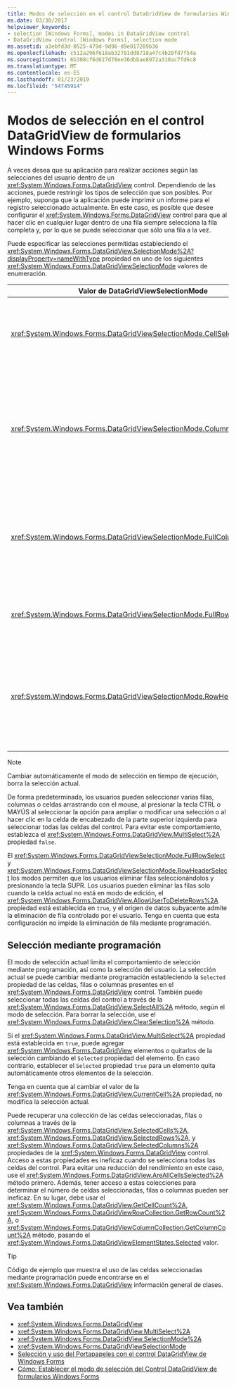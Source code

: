 ```yaml
---
title: Modos de selección en el control DataGridView de formularios Windows Forms
ms.date: 03/30/2017
helpviewer_keywords:
- selection [Windows Forms], modes in DataGridView control
- DataGridView control [Windows Forms], selection mode
ms.assetid: a3ebfd3d-0525-479d-9d96-d9e017289b36
ms.openlocfilehash: c512a296f618ab32781dd8718a47c4b20fd7f54a
ms.sourcegitcommit: 6b308cf6d627d78ee36dbbae8972a310ac7fd6c8
ms.translationtype: MT
ms.contentlocale: es-ES
ms.lasthandoff: 01/23/2019
ms.locfileid: "54745914"
---
```

# <a name="selection-modes-in-the-windows-forms-datagridview-control"></a>Modos de selección en el control DataGridView de formularios Windows Forms
A veces desea que su aplicación para realizar acciones según las selecciones del usuario dentro de un <xref:System.Windows.Forms.DataGridView> control. Dependiendo de las acciones, puede restringir los tipos de selección que son posibles. Por ejemplo, suponga que la aplicación puede imprimir un informe para el registro seleccionado actualmente. En este caso, es posible que desee configurar el <xref:System.Windows.Forms.DataGridView> control para que al hacer clic en cualquier lugar dentro de una fila siempre selecciona la fila completa y, por lo que se puede seleccionar que sólo una fila a la vez.  
  
 Puede especificar las selecciones permitidas estableciendo el <xref:System.Windows.Forms.DataGridView.SelectionMode%2A?displayProperty=nameWithType> propiedad en uno de los siguientes <xref:System.Windows.Forms.DataGridViewSelectionMode> valores de enumeración.  
  
|Valor de DataGridViewSelectionMode|Descripción|  
|-------------------------------------|-----------------|  
|<xref:System.Windows.Forms.DataGridViewSelectionMode.CellSelect>|Haga clic en una celda se selecciona. Encabezados de columna y fila no se puede usar para la selección.|  
|<xref:System.Windows.Forms.DataGridViewSelectionMode.ColumnHeaderSelect>|Haga clic en una celda se selecciona. Al hacer clic en un encabezado de columna, se selecciona toda la columna. No se puede usar los encabezados de columna para ordenar.|  
|<xref:System.Windows.Forms.DataGridViewSelectionMode.FullColumnSelect>|Al hacer clic en una celda o un encabezado de columna, se selecciona toda la columna. No se puede usar los encabezados de columna para ordenar.|  
|<xref:System.Windows.Forms.DataGridViewSelectionMode.FullRowSelect>|Al hacer clic en una celda o un encabezado de fila, se selecciona toda la fila.|  
|<xref:System.Windows.Forms.DataGridViewSelectionMode.RowHeaderSelect>|Modo de selección de forma predeterminada. Haga clic en una celda se selecciona. Al hacer clic en un encabezado de fila, se selecciona toda la fila.|  
  
> [!NOTE]
>  Cambiar automáticamente el modo de selección en tiempo de ejecución, borra la selección actual.  
  
 De forma predeterminada, los usuarios pueden seleccionar varias filas, columnas o celdas arrastrando con el mouse, al presionar la tecla CTRL o MAYÚS al seleccionar la opción para ampliar o modificar una selección o al hacer clic en la celda de encabezado de la parte superior izquierda para seleccionar todas las celdas del control. Para evitar este comportamiento, establezca el <xref:System.Windows.Forms.DataGridView.MultiSelect%2A> propiedad `false`.  
  
 El <xref:System.Windows.Forms.DataGridViewSelectionMode.FullRowSelect> y <xref:System.Windows.Forms.DataGridViewSelectionMode.RowHeaderSelect> los modos permiten que los usuarios eliminar filas seleccionándolos y presionando la tecla SUPR. Los usuarios pueden eliminar las filas solo cuando la celda actual no está en modo de edición, el <xref:System.Windows.Forms.DataGridView.AllowUserToDeleteRows%2A> propiedad está establecida en `true`, y el origen de datos subyacente admite la eliminación de fila controlado por el usuario. Tenga en cuenta que esta configuración no impide la eliminación de fila mediante programación.  
  
## <a name="programmatic-selection"></a>Selección mediante programación  
 El modo de selección actual limita el comportamiento de selección mediante programación, así como la selección del usuario. La selección actual se puede cambiar mediante programación estableciendo la `Selected` propiedad de las celdas, filas o columnas presentes en el <xref:System.Windows.Forms.DataGridView> control. También puede seleccionar todas las celdas del control a través de la <xref:System.Windows.Forms.DataGridView.SelectAll%2A> método, según el modo de selección. Para borrar la selección, use el <xref:System.Windows.Forms.DataGridView.ClearSelection%2A> método.  
  
 Si el <xref:System.Windows.Forms.DataGridView.MultiSelect%2A> propiedad está establecida en `true`, puede agregar <xref:System.Windows.Forms.DataGridView> elementos o quitarlos de la selección cambiando el `Selected` propiedad del elemento. En caso contrario, establecer el `Selected` propiedad `true` para un elemento quita automáticamente otros elementos de la selección.  
  
 Tenga en cuenta que al cambiar el valor de la <xref:System.Windows.Forms.DataGridView.CurrentCell%2A> propiedad, no modifica la selección actual.  
  
 Puede recuperar una colección de las celdas seleccionadas, filas o columnas a través de la <xref:System.Windows.Forms.DataGridView.SelectedCells%2A>, <xref:System.Windows.Forms.DataGridView.SelectedRows%2A>, y <xref:System.Windows.Forms.DataGridView.SelectedColumns%2A> propiedades de la <xref:System.Windows.Forms.DataGridView> control. Acceso a estas propiedades es ineficaz cuando se selecciona todas las celdas del control. Para evitar una reducción del rendimiento en este caso, use el <xref:System.Windows.Forms.DataGridView.AreAllCellsSelected%2A> método primero. Además, tener acceso a estas colecciones para determinar el número de celdas seleccionadas, filas o columnas pueden ser ineficaz. En su lugar, debe usar el <xref:System.Windows.Forms.DataGridView.GetCellCount%2A>, <xref:System.Windows.Forms.DataGridViewRowCollection.GetRowCount%2A>, o <xref:System.Windows.Forms.DataGridViewColumnCollection.GetColumnCount%2A> método, pasando el <xref:System.Windows.Forms.DataGridViewElementStates.Selected> valor.  
  
> [!TIP]
>  Código de ejemplo que muestra el uso de las celdas seleccionadas mediante programación puede encontrarse en el <xref:System.Windows.Forms.DataGridView> información general de clases.  
  
## <a name="see-also"></a>Vea también
- <xref:System.Windows.Forms.DataGridView>
- <xref:System.Windows.Forms.DataGridView.MultiSelect%2A>
- <xref:System.Windows.Forms.DataGridView.SelectionMode%2A>
- <xref:System.Windows.Forms.DataGridViewSelectionMode>
- [Selección y uso del Portapapeles con el control DataGridView de Windows Forms](../../../../docs/framework/winforms/controls/selection-and-clipboard-use-with-the-windows-forms-datagridview-control.md)
- [Cómo: Establecer el modo de selección del Control DataGridView de formularios Windows Forms](../../../../docs/framework/winforms/controls/how-to-set-the-selection-mode-of-the-windows-forms-datagridview-control.md)
